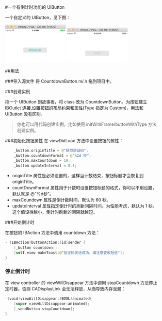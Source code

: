 #一个有倒计时功能的 UIButton

一个自定义的 UIButton，见下图：

<img src='1.png' width =200/>

<img src='2.png' width = 200/>


##用法

###导入源文件
将 CountdownButton.m/.h 拖到项目中。

###创建实例

拖一个 UIButton 到故事板，将 class 改为 CountdownButton。为按钮建立 IBOutlet 连接,设置按钮的布局约束和属性(Type 指定为 Custom)，用法和 UIButton 没有区别。

> 你也可以用代码创建实例，比如使用 initWithFrame/buttonWithType 方法创建实例。

###初始化按钮属性
在 viewDidLoad 方法中设置按钮的属性：

```swift	
	_button.originTitle = @"获取验证码";
    _button.countdownFormat = @"%2d 秒";
    _button.maxCountdown = 10;
    _button.updateInterval = 0.1;
```

* originTitle 属性是必须设置的，这样当计数结束，按钮标题才会恢复到 originTitle。
* countDownFormat 属性用于计数时设置按钮标题的格式，你可以不用设置，默认就是 @"%d秒"。
* maxCoundown 属性是倒计数时间，默认为 60 秒。
* updateInterval 属性指定倒计时的刷新间隔时间，为性能考虑，默认为 1 秒。这个值设得越小，倒计时刷新的间隔就越短。

###开始倒计时

在按钮的 IBAction 方法中调用 countdown 方法：

```swift
- (IBAction)buttonAction:(id)sender {
    [_button countdown];
    [self.view makeToast:@"验证码发送成功，请注意查收短信"];
}
```

### 停止倒计时

在 view controller 的 viewWillDisappear 方法中调用 stopCountdown 方法停止定时器，否则 CADisplayLink 会无法释放，从而导致内存泄漏：

```swift
-(void)viewWillDisappear:(BOOL)animated{
    [super viewWillDisappear:animated];
    [_sendButton stopCountdown];
}
```